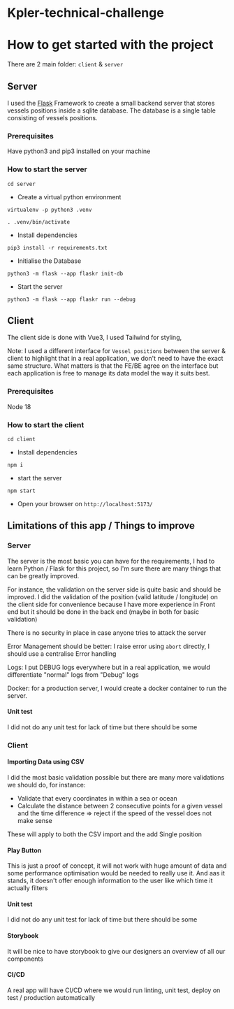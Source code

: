 # Kpler-technical-challenge

# How to get started with the project

There are 2 main folder: `client` & `server`

## Server

I used the [Flask](https://flask.palletsprojects.com/en/3.0.x/) Framework to create a small backend server that stores vessels positions inside a sqlite database. The database is a single table consisting of vessels positions.


### Prerequisites

Have python3 and pip3 installed on your machine

### How to start the server


`cd server`

 - Create a virtual python environment

```virtualenv -p python3 .venv```

```. .venv/bin/activate```

 - Install dependencies

```pip3 install -r requirements.txt```

 - Initialise the Database

```python3 -m flask --app flaskr init-db```

 - Start the server

```python3 -m flask --app flaskr run --debug```




## Client

The client side is done with Vue3, I used Tailwind for styling,

Note: I used a different interface for `Vessel positions` between the server & client to highlight that in a real application, we don't need to have the exact same structure. What matters is that the FE/BE agree on the interface but each application is free to manage its data model the way it suits best.

### Prerequisites

Node 18

### How to start the client


`cd client`

 - Install dependencies

```npm i```

 - start the server

```npm start```

 - Open your browser on `http://localhost:5173/`


## Limitations of this app / Things to improve

### Server
The server is the most basic you can have for the requirements, I had to learn Python / Flask for this project, so I'm sure there are many things that can be greatly improved.

For instance, the validation on the server side is quite basic and should be improved. I did the validation of the position (valid latitude / longitude) on the client side for convenience because I have more experience in Front end but it should be done in the back end (maybe in both for basic validation)

There is no security in place in case anyone tries to attack the server

Error Management should be better: I raise error using `abort` directly, I should use a centralise Error handling

Logs: I put DEBUG logs everywhere but in a real application, we would differentiate "normal" logs from "Debug" logs

Docker: for a production server, I would create a docker container to run the server.

#### Unit test
I did not do any unit test for lack of time but there should be some

### Client

#### Importing Data using CSV
I did the most basic validation possible but there are many more validations we should do, for instance:

  - Validate that every coordinates in within a sea or ocean
  - Calculate the distance between 2 consecutive points for a given vessel and the time difference => reject if the speed of the vessel does not make sense 

These will apply to both the CSV import and the add Single position

#### Play Button
This is just a proof of concept, it will not work with huge amount of data and some performance optimisation would be needed to really use it. And aas it stands, it doesn't offer enough information to the user like which time it actually filters

#### Unit test
I did not do any unit test for lack of time but there should be some

#### Storybook
It will be nice to have storybook to give our designers an overview of all our components

#### CI/CD
A real app will have CI/CD where we would run linting, unit test, deploy on test / production automatically
